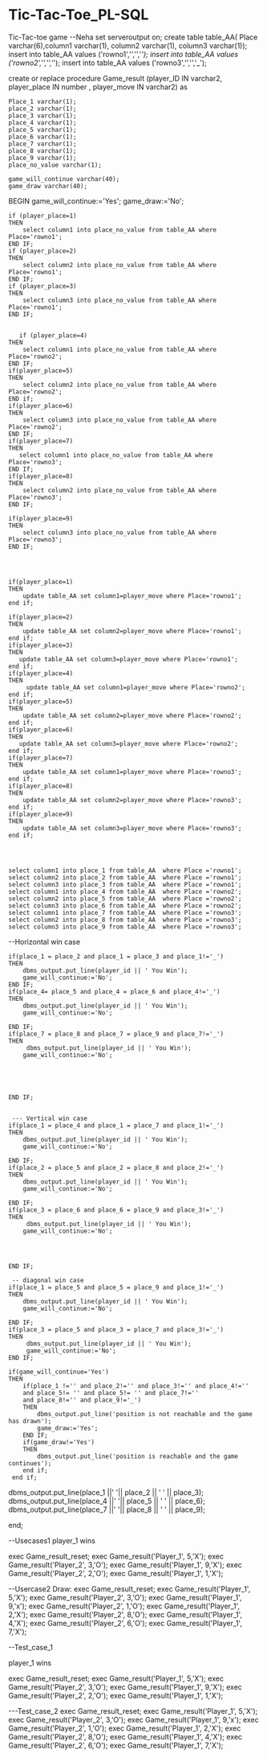# Tic-Tac-Toe_PL-SQL
Tic-Tac-toe game
--Neha
set serveroutput on;
create table table_AA( Place varchar(6),column1 varchar(1), column2 varchar(1), column3 varchar(1));
insert into table_AA values ('rowno1','','','_');
insert into table_AA values ('rowno2','','','_');
insert into table_AA values ('rowno3','','','_');



create or replace procedure Game_result (player_ID IN varchar2, player_place  IN number , player_move IN varchar2)
as
    
    Place_1 varchar(1);
    place_2 varchar(1);
    place_3 varchar(1);
    place_4 varchar(1);
    place_5 varchar(1);
    place_6 varchar(1);
    place_7 varchar(1);
    place_8 varchar(1);
    place_9 varchar(1);
    place_no_value varchar(1);

    game_will_continue varchar(40);
    game_draw varchar(40);


 
BEGIN
    game_will_continue:='Yes';
    game_draw:='No';
    
    
    if (player_place=1)
    THEN
        select column1 into place_no_value from table_AA where Place='rowno1';
    END IF;
    if (player_place=2)
    THEN
        select column2 into place_no_value from table_AA where Place='rowno1';
    END IF;
    if (player_place=3)
    THEN
        select column3 into place_no_value from table_AA where Place='rowno1';
    END IF;

    
       if (player_place=4)
    THEN
        select column1 into place_no_value from table_AA where Place='rowno2';
    END IF;
    if(player_place=5)
    THEN
        select column2 into place_no_value from table_AA where Place='rowno2';
    END if;
    if(player_place=6)
    THEN
        select column3 into place_no_value from table_AA where Place='rowno2';
    END IF;
    if(player_place=7)
    THEN
       select column1 into place_no_value from table_AA where Place='rowno3';
    END If;
    if(player_place=8)
    THEN
        select column2 into place_no_value from table_AA where Place='rowno3';
    END IF;
    
    if(player_place=9)
    THEN
        select column3 into place_no_value from table_AA where Place='rowno3';
    END IF;



    
    if(player_place=1)
    THEN
        update table_AA set column1=player_move where Place='rowno1';
    end if;
 
    if(player_place=2)
    THEN
        update table_AA set column2=player_move where Place='rowno1';
    end if;
    if(player_place=3)
    THEN
       update table_AA set column3=player_move where Place='rowno1';
    end if;
    if(player_place=4)
    THEN
         update table_AA set column1=player_move where Place='rowno2';
    end if;
    if(player_place=5)
    THEN
        update table_AA set column2=player_move where Place='rowno2';
    end if;
    if(player_place=6)
    THEN
       update table_AA set column3=player_move where Place='rowno2';
    end if;
    if(player_place=7)
    THEN
        update table_AA set column1=player_move where Place='rowno3';
    end if;
    if(player_place=8)
    THEN
        update table_AA set column2=player_move where Place='rowno3';
    end if;
    if(player_place=9)
    THEN
        update table_AA set column3=player_move where Place='rowno3';
    end if;


 
   
    select column1 into place_1 from table_AA  where Place ='rowno1';
    select column2 into place_2 from table_AA  where Place ='rowno1';
    select column3 into place_3 from table_AA  where Place ='rowno1';
    select column1 into place_4 from table_AA  where Place ='rowno2';
    select column2 into place_5 from table_AA  where Place ='rowno2';
    select column3 into place_6 from table_AA  where Place ='rowno2';
    select column1 into place_7 from table_AA  where Place ='rowno3';
    select column2 into place_8 from table_AA  where Place ='rowno3';
    select column3 into place_9 from table_AA  where Place ='rowno3';

--Horizontal win case   
    
    if(place_1 = place_2 and place_1 = place_3 and place_1!='_')
    THEN
        dbms_output.put_line(player_id || ' You Win');
        game_will_continue:='No';
    END IF;
    if(place_4= place_5 and place_4 = place_6 and place_4!='_')
    THEN
        dbms_output.put_line(player_id || ' You Win');
        game_will_continue:='No';
 
    END IF;
    if(place_7 = place_8 and place_7 = place_9 and place_7!='_')
    THEN
         dbms_output.put_line(player_id || ' You Win');
        game_will_continue:='No';
 
 

 
 
    END IF;
    
    
     --- Vertical win case
    if(place_1 = place_4 and place_1 = place_7 and place_1!='_')
    THEN
        dbms_output.put_line(player_id || ' You Win');
        game_will_continue:='No';
 
    END IF;
    if(place_2 = place_5 and place_2 = place_8 and place_2!='_')
    THEN
        dbms_output.put_line(player_id || ' You Win');
        game_will_continue:='No';
 
    END IF;
    if(place_3 = place_6 and place_6 = place_9 and place_3!='_')
    THEN
         dbms_output.put_line(player_id || ' You Win');
        game_will_continue:='No';


 
 
    END IF;
    
     -- diagonal win case
    if(place_1 = place_5 and place_5 = place_9 and place_1!='_')
    THEN
        dbms_output.put_line(player_id || ' You Win');
        game_will_continue:='No';
 
    END IF;
    if(place_3 = place_5 and place_3 = place_7 and place_3!='_')
    THEN
         dbms_output.put_line(player_id || ' You Win');
         game_will_continue:='No';
    END IF;
     
    if(game_will_continue='Yes')
    THEN  
        if(place_1 !='' and place_2!='' and place_3!='' and place_4!='' 
        and place_5!= '' and place_5!= '' and place_7!='' 
        and place_8!='' and place_9!='_')
        THEN
            dbms_output.put_line('position is not reachable and the game has drawn');
            game_draw:='Yes';
        END IF;
        if(game_draw!='Yes')
        THEN
            dbms_output.put_line('position is reachable and the game continues');
        end if;
     end if;
dbms_output.put_line(place_1 ||' '|| place_2 || ' ' || place_3);
dbms_output.put_line(place_4 ||' '|| place_5 || ' ' || place_6);
dbms_output.put_line(place_7 ||' '|| place_8 || ' ' || place_9);


end;

--Usecases1 player_1 wins

exec Game_result_reset;
exec Game_result('Player_1', 5,'X');
exec Game_result('Player_2', 3,'O');
exec Game_result('Player_1', 9,'X'); 
exec Game_result('Player_2', 2,'O');
exec Game_result('Player_1', 1,'X');

--Usercase2 Draw:
exec Game_result_reset;
exec Game_result('Player_1', 5,'X');
exec Game_result('Player_2', 3,'O');
exec Game_result('Player_1', 9,'x'); 
exec Game_result('Player_2', 1,'O');
exec Game_result('Player_1', 2,'X');
exec Game_result('Player_2', 8,'O');
exec Game_result('Player_1', 4,'X'); 
exec Game_result('Player_2', 6,'O');
exec Game_result('Player_1', 7,'X');



--Test_case_1

player_1 wins

exec Game_result_reset;
exec Game_result('Player_1', 5,'X');
exec Game_result('Player_2', 3,'O');
exec Game_result('Player_1', 9,'X'); 
exec Game_result('Player_2', 2,'O');
exec Game_result('Player_1', 1,'X');

---Test_case_2
exec Game_result_reset;
exec Game_result('Player_1', 5,'X');
exec Game_result('Player_2', 3,'O');
exec Game_result('Player_1', 9,'x'); 
exec Game_result('Player_2', 1,'O');
exec Game_result('Player_1', 2,'X');
exec Game_result('Player_2', 8,'O');
exec Game_result('Player_1', 4,'X'); 
exec Game_result('Player_2', 6,'O');
exec Game_result('Player_1', 7,'X');





